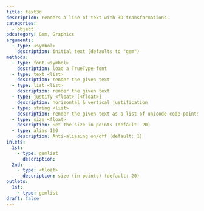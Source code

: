 ```yaml
---
title: text3d
description: renders a line of text with 3D transformations.
categories:
  - object
pdcategory: Gem, Graphics
arguments:
  - type: <symbol>
    description: initial text (defaults to "gem")
methods:
  - type: font <symbol>
    description: load a TrueType-font
  - type: text <list>
    description: render the given text
  - type: list <list>
    description: render the given text
  - type: justify <float> [<float>]
    description: horizontal & vertical justification
  - type: string <list>
    description: render the given text as a list of unicode code points (similar to ASCII)
  - type: size <float>
    description: Set the size in points (default: 20)
  - type: alias 1|0
    description: Anti-aliasing on/off (default: 1)
inlets:
  1st:
    - type: gemlist
      description:
  2nd:
    - type: <float>
      description: size (in points) (default: 20)
outlets:
  1st:
    - type: gemlist
draft: false
---
```

